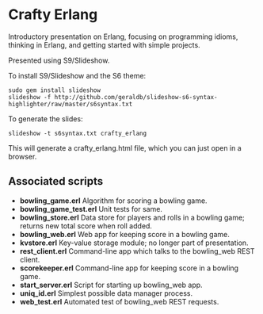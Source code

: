 # Crafty Erlang

Introductory presentation on Erlang, focusing on programming idioms, thinking in Erlang, and getting started with simple projects.

Presented using S9/Slideshow.

To install S9/Slideshow and the S6 theme:

    sudo gem install slideshow
    slideshow -f http://github.com/geraldb/slideshow-s6-syntax-highlighter/raw/master/s6syntax.txt

To generate the slides:

    slideshow -t s6syntax.txt crafty_erlang

This will generate a crafty_erlang.html file, which you can just open in a browser.


## Associated scripts
* **bowling_game.erl** Algorithm for scoring a bowling game.
* **bowling_game_test.erl** Unit tests for same.
* **bowling_store.erl** Data store for players and rolls in a bowling game; returns new total score when roll added.
* **bowling_web.erl** Web app for keeping score in a bowling game.
* **kvstore.erl** Key-value storage module; no longer part of presentation.
* **rest_client.erl** Command-line app which talks to the bowling_web REST client.
* **scorekeeper.erl** Command-line app for keeping score in a bowling game.
* **start_server.erl** Script for starting up bowling_web app.
* **uniq_id.erl** Simplest possible data manager process.
* **web_test.erl** Automated test of bowling_web REST requests.
